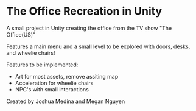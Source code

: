 # The Office Recreation in Unity
A small project in Unity creating the office from the TV show "The Office(US)"

Features a main menu and a small level to be explored with doors, desks, and wheelie chairs!

Features to be implemented:
 - Art for most assets, remove assiting map
 - Acceleration for wheelie chairs
 - NPC's with small interactions
 
 Created by Joshua Medina and Megan Nguyen
